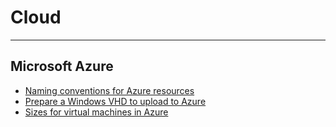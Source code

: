 # Cloud

----------

## Microsoft Azure ##

- [Naming conventions for Azure resources](https://docs.microsoft.com/en-us/azure/guidance/guidance-naming-conventions)
- [Prepare a Windows VHD to upload to Azure](https://docs.microsoft.com/en-us/azure/virtual-machines/virtual-machines-windows-prepare-for-upload-vhd-image?)
- [Sizes for virtual machines in Azure](https://docs.microsoft.com/en-us/azure/virtual-machines/virtual-machines-windows-sizes)
